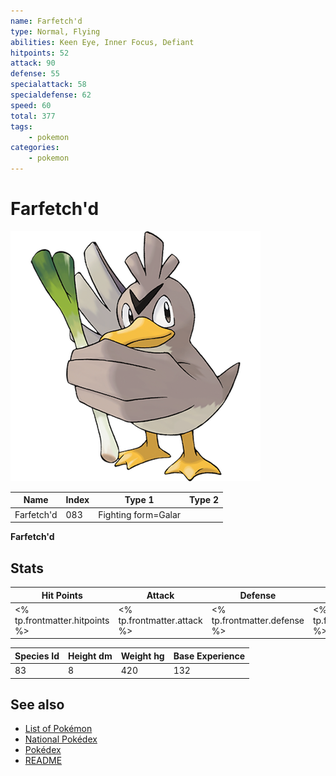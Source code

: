 ```yaml
---
name: Farfetch'd
type: Normal, Flying
abilities: Keen Eye, Inner Focus, Defiant
hitpoints: 52
attack: 90
defense: 55
specialattack: 58
specialdefense: 62
speed: 60
total: 377
tags:
    - pokemon
categories:
    - pokemon
---
```


# Farfetch'd


![Farfetch'd](images/083.png)

| **Name** | **Index** | **Type 1** | **Type 2** |
|----|----|----|----|
| Farfetch'd | 083 | Fighting form=Galar  |  |

**Farfetch'd** 


## Stats

| **Hit Points** | **Attack** | **Defense** | **Special Attack** | **Special Defense** | **Speed** | **Total** |
|----------------|------------|-------------|--------------------|---------------------|-----------|-----------|
| <% tp.frontmatter.hitpoints %> | <% tp.frontmatter.attack %> | <% tp.frontmatter.defense %> | <% tp.frontmatter.specialattack %> | <% tp.frontmatter.specialdefense %> | <% tp.frontmatter.speed %> | <% tp.frontmatter.total %> |


| **Species Id** | **Height dm** | **Weight hg** | **Base Experience** |
|----------------|------------|------------|---------------------|
| 83 | 8 | 420 | 132 |

## See also

- [List of Pokémon](../pokemon.md)
- [National Pokédex](../national_pokedex.md)
- [Pokédex](../pokedex.md)
- [README](../README.md)

